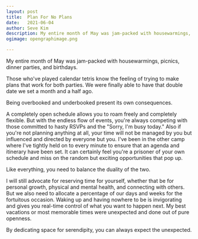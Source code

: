 ```yaml
---
layout: post
title:	Plan For No Plans
date:	2021-06-04
author:	Seve Kim
description: My entire month of May was jam-packed with housewarmings, picnics, dinner parties, and birthdays.
ogimage: opengraphimage.png

---
```


My entire month of May was jam-packed with housewarmings, picnics, dinner parties, and birthdays.

Those who've played calendar tetris know the feeling of trying to make plans that work for both parties. We were finally able to have that double date we set a month and a half ago.

Being overbooked and underbooked present its own consequences.

A completely open schedule allows you to roam freely and completely flexible. But with the endless flow of events, you're always competing with those committed to hasty RSVPs and the "Sorry, I'm busy today." Also if you're not planning anything at all, your time will not be managed by you but influenced and directed by everyone but you. I've been in the other camp where I've tightly held on to every minute to ensure that an agenda and itinerary have been set. It can certainly feel you're a prisoner of your own schedule and miss on the random but exciting opportunities that pop up.

Like everything, you need to balance the duality of the two.

I will still advocate for reserving time for yourself, whether that be for personal growth, physical and mental health, and connecting with others. But we also need to allocate a percentage of our days and weeks for the fortuitous occasion. Waking up and having nowhere to be is invigorating and gives you real-time control of what you want to happen next. My best vacations or most memorable times were unexpected and done out of pure openness.

By dedicating space for serendipity, you can always expect the unexpected.
